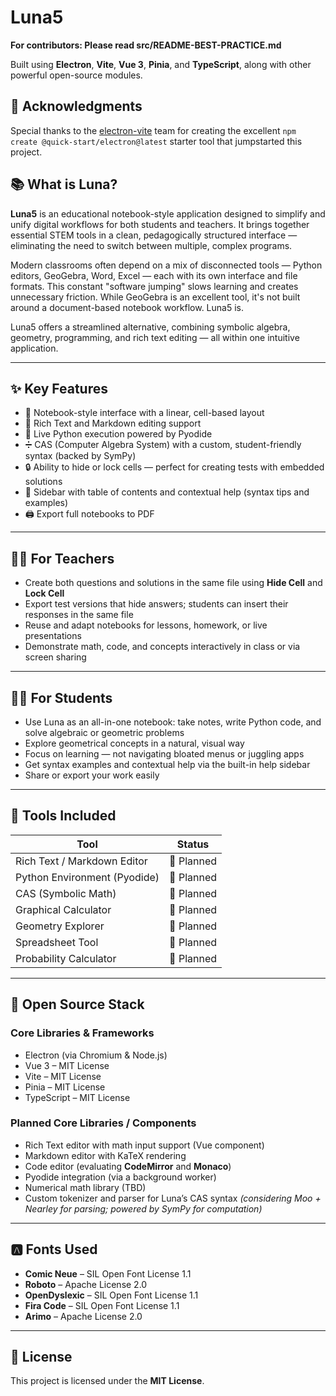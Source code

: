 # Luna5

**For contributors: Please read src/README-BEST-PRACTICE.md**

Built using **Electron**, **Vite**, **Vue 3**, **Pinia**, and **TypeScript**, along with other powerful open-source modules.

## 🙏 Acknowledgments

Special thanks to the [electron-vite](https://electron-vite.org/guide/) team for creating the excellent `npm create @quick-start/electron@latest` starter tool that jumpstarted this project.

## 📚 What is Luna?

**Luna5** is an educational notebook-style application designed to simplify and unify digital workflows for both students and teachers. It brings together essential STEM tools in a clean, pedagogically structured interface — eliminating the need to switch between multiple, complex programs.

Modern classrooms often depend on a mix of disconnected tools — Python editors, GeoGebra, Word, Excel — each with its own interface and file formats. This constant "software jumping" slows learning and creates unnecessary friction. While GeoGebra is an excellent tool, it's not built around a document-based notebook workflow. Luna5 is.

Luna5 offers a streamlined alternative, combining symbolic algebra, geometry, programming, and rich text editing — all within one intuitive application.

---

## ✨ Key Features

* 📓 Notebook-style interface with a linear, cell-based layout
* 📝 Rich Text and Markdown editing support
* 🐍 Live Python execution powered by Pyodide
* ➗ CAS (Computer Algebra System) with a custom, student-friendly syntax (backed by SymPy)
* 🔒 Ability to hide or lock cells — perfect for creating tests with embedded solutions
* 🧠 Sidebar with table of contents and contextual help (syntax tips and examples)
* 🖨️ Export full notebooks to PDF

---

## 👩‍🏫 For Teachers

* Create both questions and solutions in the same file using **Hide Cell** and **Lock Cell**
* Export test versions that hide answers; students can insert their responses in the same file
* Reuse and adapt notebooks for lessons, homework, or live presentations
* Demonstrate math, code, and concepts interactively in class or via screen sharing

---

## 👨‍🎓 For Students

* Use Luna as an all-in-one notebook: take notes, write Python code, and solve algebraic or geometric problems
* Explore geometrical concepts in a natural, visual way
* Focus on learning — not navigating bloated menus or juggling apps
* Get syntax examples and contextual help via the built-in help sidebar
* Share or export your work easily

---

## 🧰 Tools Included

| Tool                         | Status        |
| ---------------------------- | ------------- |
| Rich Text / Markdown Editor  | 🚧 Planned    |
| Python Environment (Pyodide) | 🚧 Planned    |
| CAS (Symbolic Math)          | 🚧 Planned    |
| Graphical Calculator         | 🚧 Planned    |
| Geometry Explorer            | 🚧 Planned    |
| Spreadsheet Tool             | 🚧 Planned    |
| Probability Calculator       | 🚧 Planned    |

---

## 🔧 Open Source Stack

### Core Libraries & Frameworks

* Electron (via Chromium & Node.js)
* Vue 3 – MIT License
* Vite – MIT License
* Pinia – MIT License
* TypeScript – MIT License

### Planned Core Libraries / Components

* Rich Text editor with math input support (Vue component)
* Markdown editor with KaTeX rendering
* Code editor (evaluating **CodeMirror** and **Monaco**)
* Pyodide integration (via a background worker)
* Numerical math library (TBD)
* Custom tokenizer and parser for Luna’s CAS syntax
  *(considering Moo + Nearley for parsing; powered by SymPy for computation)*

---

## 🅰️ Fonts Used

* **Comic Neue** – SIL Open Font License 1.1
* **Roboto** – Apache License 2.0
* **OpenDyslexic** – SIL Open Font License 1.1
* **Fira Code** – SIL Open Font License 1.1
* **Arimo** – Apache License 2.0

---

## 📜 License

This project is licensed under the **MIT License**.

